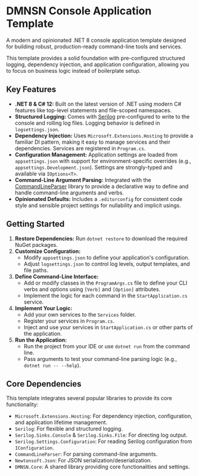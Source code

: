 # DMNSN Console Application Template

A modern and opinionated .NET 8 console application template designed for building robust, production-ready command-line tools and services.

This template provides a solid foundation with pre-configured structured logging, dependency injection, and application configuration, allowing you to focus on business logic instead of boilerplate setup.

## Key Features

- **.NET 8 & C# 12:** Built on the latest version of .NET using modern C# features like top-level statements and file-scoped namespaces.
- **Structured Logging:** Comes with [Serilog](https://serilog.net/) pre-configured to write to the console and rolling log files. Logging behavior is defined in `logsettings.json`.
- **Dependency Injection:** Uses `Microsoft.Extensions.Hosting` to provide a familiar DI pattern, making it easy to manage services and their dependencies. Services are registered in `Program.cs`.
- **Configuration Management:** Application settings are loaded from `appsettings.json` with support for environment-specific overrides (e.g., `appsettings.Development.json`). Settings are strongly-typed and available via `IOptions<T>`.
- **Command-Line Argument Parsing:** Integrated with the [CommandLineParser](https://github.com/commandlineparser/commandline) library to provide a declarative way to define and handle command-line arguments and verbs.
- **Opinionated Defaults:** Includes a `.editorconfig` for consistent code style and sensible project settings for nullability and implicit usings.

## Getting Started

1.  **Restore Dependencies:** Run `dotnet restore` to download the required NuGet packages.
2.  **Customize Configuration:**
    -   Modify `appsettings.json` to define your application's configuration.
    -   Adjust `logsettings.json` to control log levels, output templates, and file paths.
3.  **Define Command-Line Interface:**
    -   Add or modify classes in the `ProgramArgs.cs` file to define your CLI verbs and options using `[Verb]` and `[Option]` attributes.
    -   Implement the logic for each command in the `StartApplication.cs` service.
4.  **Implement Your Logic:**
    -   Add your own services to the `Services` folder.
    -   Register your services in `Program.cs`.
    -   Inject and use your services in `StartApplication.cs` or other parts of the application.
5.  **Run the Application:**
    -   Run the project from your IDE or use `dotnet run` from the command line.
    -   Pass arguments to test your command-line parsing logic (e.g., `dotnet run -- --help`).

## Core Dependencies

This template integrates several popular libraries to provide its core functionality:

- `Microsoft.Extensions.Hosting`: For dependency injection, configuration, and application lifetime management.
- `Serilog`: For flexible and structured logging.
- `Serilog.Sinks.Console` & `Serilog.Sinks.File`: For directing log output.
- `Serilog.Settings.Configuration`: For reading Serilog configuration from `IConfiguration`.
- `CommandLineParser`: For parsing command-line arguments.
- `Newtonsoft.Json`: For JSON serialization/deserialization.
- `DMNSN.Core`: A shared library providing core functionalities and settings.